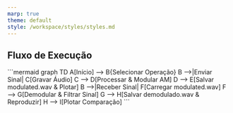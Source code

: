 ```yaml
---
marp: true
theme: default
style: /workspace/styles/styles.md
---
```


## Fluxo de Execução
<div style="height: 60vh; overflow: auto;">
```mermaid
graph TD
    A[Início] --> B{Selecionar Operação}
    B -->|Enviar Sinal| C[Gravar Áudio]
    C --> D[Processar & Modular AM]
    D --> E[Salvar modulated.wav & Plotar]
    B -->|Receber Sinal| F[Carregar modulated.wav]
    F --> G[Demodular & Filtrar Sinal]
    G --> H[Salvar demodulado.wav & Reproduzir]
    H --> I[Plotar Comparação]
```
</div>

